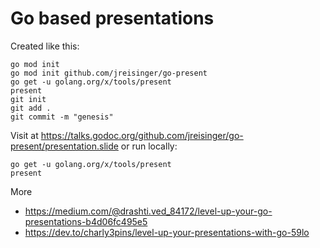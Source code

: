 # Go based presentations

Created like this:

```
go mod init
go mod init github.com/jreisinger/go-present
go get -u golang.org/x/tools/present
present
git init
git add .
git commit -m "genesis"
```

Visit at https://talks.godoc.org/github.com/jreisinger/go-present/presentation.slide or run locally:

```
go get -u golang.org/x/tools/present
present
```

More

* https://medium.com/@drashti.ved_84172/level-up-your-go-presentations-b4d06fc495e5
* https://dev.to/charly3pins/level-up-your-presentations-with-go-59lo
